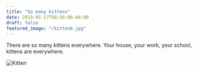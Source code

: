 ```yaml
---
title: "So many kittens"
date: 2019-05-17T08:50:06-04:00
draft: false
featured_image: "/kitten6.jpg"
---
```


There are so many kittens everywhere.  Your house, your work, your school, kittens are everywhere.

![Kitten](/kitten6.jpg)